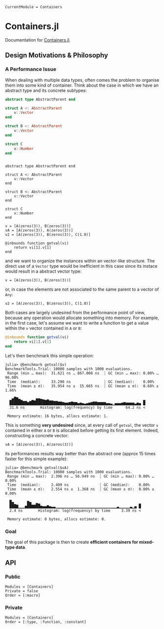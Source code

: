 ```@meta
CurrentModule = Containers
```

# Containers.jl
Documentation for [Containers.jl](https://gitlab.com/astronaut-tools/julia/core/Containers).

## Design Motivations & Philosophy

### A Performance Issue

When dealing with multiple data types, often comes the problem to organise them into some
kind of container. Think about the case in which we have an abstract type and its concrete
subtypes:

```julia
abstract type AbstractParent end

struct A <: AbstractParent
    v::Vector
end

struct B <: AbstractParent
    v::Vector
end

struct C
    x::Number
end
```

```@setup types

abstract type AbstractParent end

struct A <: AbstractParent
    v::Vector
end

struct B <: AbstractParent
    v::Vector
end

struct C
    x::Number
end

v = [A(zeros(3)), B(zeros(3))]
vA = [A(zeros(3)), A(zeros(3))]
v2 = [A(zeros(3)), B(zeros(3)), C(1.0)]

@inbounds function getval(vi)
    return vi[1].v[1]
end
```

and we want to organize the instances within an vector-like structure.
The direct use of a `Vector` type would be inefficient in this case since its
instace would result in a abstract vector type:

```@example types
v = [A(zeros(3)), B(zeros(3))]
```

or, in case the elements are not associated to the same parent to a vector of `Any`:
```@example types
v2 = [A(zeros(3)), B(zeros(3)), C(1.0)]
```

Both cases are largely undesired from the performance point of view, because any operation
would allocate something into memory. For example, in the first case, let's assume we want
to write a function to get a value within the `v` vector contained in `A` or `B`:

```julia
@inbounds function getval(vi)
    return vi[1].v[1]
end
```

Let's then benchmark this simple operation:

```julia-repl
julia> @benchmark getval($v)
BenchmarkTools.Trial: 10000 samples with 1000 evaluations.
 Range (min … max):  31.621 ns … 867.008 ns  ┊ GC (min … max): 0.00% … 96.08%
 Time  (median):     33.290 ns               ┊ GC (median):    0.00%
 Time  (mean ± σ):   35.954 ns ±  15.665 ns  ┊ GC (mean ± σ):  0.68% ±  1.66%

  ▂▅█▇▄▂    ▂▁▅▅▄▃▂▃▁▁                                         ▂
  ████████▆█████████████▇▇▆▅▅▆▇▆▆▄▅▄▃▄▅▆▇▇▆▆▆▆▄▄▃▁▄▄▄▅▆▅▅▅▅▃▅▄ █
  31.6 ns       Histogram: log(frequency) by time      64.2 ns <

 Memory estimate: 16 bytes, allocs estimate: 1.
```

This is something **very undesired** since, at every call of `getval`, the vector `v` contained
in either `A` or `B` is allocated before getting its first element.
Indeed, constructing a concrete vector:

```@example types
vA = [A(zeros(3)), A(zeros(3))]
```

its performances results way better than the abstract one (approx 15 times faster for this
simple example):

```julia-repl
julia> @benchmark getval($vA)
BenchmarkTools.Trial: 10000 samples with 1000 evaluations.
 Range (min … max):  2.396 ns … 56.949 ns  ┊ GC (min … max): 0.00% … 0.00%
 Time  (median):     2.409 ns              ┊ GC (median):    0.00%
 Time  (mean ± σ):   2.554 ns ±  1.368 ns  ┊ GC (mean ± σ):  0.00% ± 0.00%

  █▄      ▆▄  ▂▁                                             ▁
  ███▇▁▁▁▅██▇▇██▅▄▄▆▄▃▃▁▁▁▁▁▁▁▁▁▁▁▁▁▁▁▁▁▁▁▁▁▁▁▁▁▁▁▁▃▁▁▁▁▁▃▁▄ █
  2.4 ns       Histogram: log(frequency) by time     3.39 ns <

 Memory estimate: 0 bytes, allocs estimate: 0.
```

### Goal

The goal of this package is then to create **efficient containers for mixed-type data**.

## API

### Public

```@autodocs
Modules = [Containers]
Private = false
Order = [:macro]
```

### Private

```@autodocs
Modules = [Containers]
Order = [:type, :function, :constant]
```
